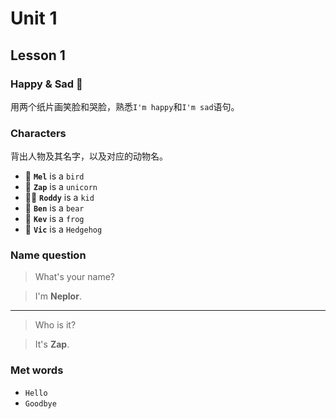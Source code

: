 Unit 1
===

## Lesson 1

### Happy & Sad 🧶

用两个纸片画笑脸和哭脸，熟悉`I'm happy`和`I'm sad`语句。

### Characters

背出人物及其名字，以及对应的动物名。

- 🦉 **`Mel`** is a `bird`
- 🦄 **`Zap`** is a `unicorn`
- 👦🏻 **`Roddy`** is a `kid`
- 🐻 **`Ben`** is a `bear`
- 🐸 **`Kev`** is a `frog`
- 🦔 **`Vic`** is a `Hedgehog`

### Name question

> What's your name?

> I'm **Neplor**.

---

> Who is it?

> It's **Zap**.

### Met words

- `Hello`
- `Goodbye`
